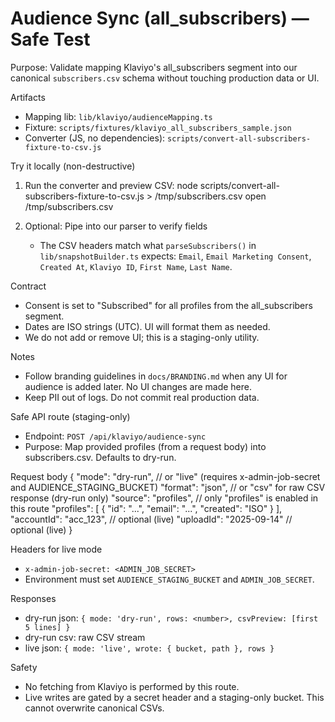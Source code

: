 # Audience Sync (all_subscribers) — Safe Test

Purpose: Validate mapping Klaviyo's all_subscribers segment into our canonical `subscribers.csv` schema without touching production data or UI.

Artifacts
- Mapping lib: `lib/klaviyo/audienceMapping.ts`
- Fixture: `scripts/fixtures/klaviyo_all_subscribers_sample.json`
- Converter (JS, no dependencies): `scripts/convert-all-subscribers-fixture-to-csv.js`

Try it locally (non-destructive)
1. Run the converter and preview CSV:
   node scripts/convert-all-subscribers-fixture-to-csv.js > /tmp/subscribers.csv
   open /tmp/subscribers.csv

2. Optional: Pipe into our parser to verify fields
   - The CSV headers match what `parseSubscribers()` in `lib/snapshotBuilder.ts` expects: `Email`, `Email Marketing Consent`, `Created At`, `Klaviyo ID`, `First Name`, `Last Name`.

Contract
- Consent is set to "Subscribed" for all profiles from the all_subscribers segment.
- Dates are ISO strings (UTC). UI will format them as needed.
- We do not add or remove UI; this is a staging-only utility.

Notes
- Follow branding guidelines in `docs/BRANDING.md` when any UI for audience is added later. No UI changes are made here.
- Keep PII out of logs. Do not commit real production data.

Safe API route (staging-only)
- Endpoint: `POST /api/klaviyo/audience-sync`
- Purpose: Map provided profiles (from a request body) into subscribers.csv. Defaults to dry-run.

Request body
{
   "mode": "dry-run",               // or "live" (requires x-admin-job-secret and AUDIENCE_STAGING_BUCKET)
   "format": "json",                // or "csv" for raw CSV response (dry-run only)
   "source": "profiles",            // only "profiles" is enabled in this route
   "profiles": [ { "id": "...", "email": "...", "created": "ISO" } ],
   "accountId": "acc_123",          // optional (live)
   "uploadId": "2025-09-14"         // optional (live)
}

Headers for live mode
- `x-admin-job-secret: <ADMIN_JOB_SECRET>`
- Environment must set `AUDIENCE_STAGING_BUCKET` and `ADMIN_JOB_SECRET`.

Responses
- dry-run json: `{ mode: 'dry-run', rows: <number>, csvPreview: [first 5 lines] }`
- dry-run csv: raw CSV stream
- live json: `{ mode: 'live', wrote: { bucket, path }, rows }`

Safety
- No fetching from Klaviyo is performed by this route.
- Live writes are gated by a secret header and a staging-only bucket. This cannot overwrite canonical CSVs.
